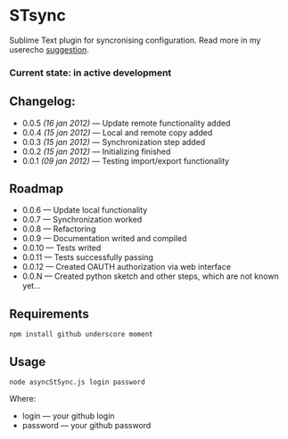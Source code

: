 # STsync #

Sublime Text plugin for syncronising configuration. Read more in my userecho [suggestion][1].

### Current state: in active development ###

## Changelog: ##

* 0.0.5 *(16 jan 2012)* — Update remote functionality added
* 0.0.4 *(15 jan 2012)* — Local and remote copy added
* 0.0.3 *(15 jan 2012)* — Synchronization step added
* 0.0.2 *(15 jan 2012)* — Initializing finished
* 0.0.1 *(09 jan 2012)* — Testing import/export functionality

## Roadmap ##

* 0.0.6 — Update local functionality
* 0.0.7 — Synchronization worked
* 0.0.8 — Refactoring
* 0.0.9 — Documentation writed and compiled
* 0.0.10 — Tests writed
* 0.0.11 — Tests successfully passing 
* 0.0.12 — Created OAUTH authorization via web interface
* 0.0.N — Created python sketch and other steps, which are not known yet…

## Requirements ##

    npm install github underscore moment

## Usage ##
    
    node asyncStSync.js login password

Where:

* login — your github login
* password — your github password








[1]: http://sublimetext.userecho.com/topic/111402-syncing-settings-files-and-plugins-list-with-gistgithubcom/ 'Syncing settings files and plugins list with gist.github.com'

